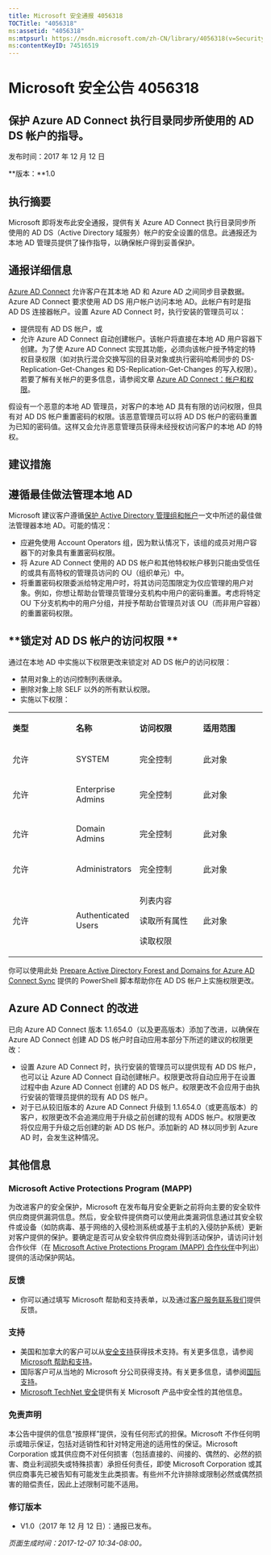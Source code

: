 ```yaml
---
title: Microsoft 安全通报 4056318
TOCTitle: "4056318"
ms:assetid: "4056318"
ms:mtpsurl: https://msdn.microsoft.com/zh-CN/library/4056318(v=Security.10)
ms:contentKeyID: 74516519
---
```


# Microsoft 安全公告 4056318

## 保护 Azure AD Connect 执行目录同步所使用的 AD DS 帐户的指导。

发布时间：2017 年 12 月 12 日

**版本：**1.0

## 执行摘要

Microsoft 即将发布此安全通报，提供有关 Azure AD Connect 执行目录同步所使用的 AD DS（Active Directory 域服务）帐户的安全设置的信息。此通报还为本地 AD 管理员提供了操作指导，以确保帐户得到妥善保护。

## 通报详细信息

[Azure AD Connect](https://docs.microsoft.com/zh-cn/azure/active-directory/connect/active-directory-aadconnectsync-change-the-configuration) 允许客户在其本地 AD 和 Azure AD 之间同步目录数据。Azure AD Connect 要求使用 AD DS 用户帐户访问本地 AD。此帐户有时是指 AD DS 连接器帐户。设置 Azure AD Connect 时，执行安装的管理员可以：

  - 提供现有 AD DS 帐户，或
  - 允许 Azure AD Connect 自动创建帐户。该帐户将直接在本地 AD 用户容器下创建。为了使 Azure AD Connect 实现其功能，必须向该帐户授予特定的特权目录权限（如对执行混合交换写回的目录对象或执行密码哈希同步的 DS-Replication-Get-Changes 和 DS-Replication-Get-Changes 的写入权限）。若要了解有关帐户的更多信息，请参阅文章 [Azure AD Connect：帐户和权限](https://docs.microsoft.com/zh-cn/azure/active-directory/connect/active-directory-aadconnect-accounts-permissions)。

假设有一个恶意的本地 AD 管理员，对客户的本地 AD 具有有限的访问权限，但具有对 AD DS 帐户重置密码的权限。该恶意管理员可以将 AD DS 帐户的密码重置为已知的密码值。这样又会允许恶意管理员获得未经授权访问客户的本地 AD 的特权。

## 建议措施

## **遵循最佳做法管理本地 AD**

Microsoft 建议客户遵循[保护 Active Directory 管理组和帐户](https://technet.microsoft.com/zh-cn/library/cc700835.aspx)一文中所述的最佳做法管理器本地 AD。可能的情况：

  - 应避免使用 Account Operators 组，因为默认情况下，该组的成员对用户容器下的对象具有重置密码权限。
  - 将 Azure AD Connect 使用的 AD DS 帐户和其他特权帐户移到只能由受信任的或具有高特权的管理员访问的 OU（组织单元）中。
  - 将重置密码权限委派给特定用户时，将其访问范围限定为仅应管理的用户对象。例如，你想让帮助台管理员管理分支机构中用户的密码重置。考虑将特定 OU 下分支机构中的用户分组，并授予帮助台管理员对该 OU（而非用户容器）的重置密码权限。

## **锁定对 AD DS 帐户的访问权限 **

通过在本地 AD 中实施以下权限更改来锁定对 AD DS 帐户的访问权限：

  - 禁用对象上的访问控制列表继承。
  - 删除对象上除 SELF 以外的所有默认权限。
  - 实施以下权限： 

<table>
<colgroup>
<col style="width: 25%" />
<col style="width: 25%" />
<col style="width: 25%" />
<col style="width: 25%" />
</colgroup>
<tbody>
<tr class="odd">
<td><p><strong>类型</strong></p></td>
<td><p><strong>名称</strong></p></td>
<td><p><strong>访问权限</strong></p></td>
<td><p><strong>适用范围</strong></p></td>
</tr>
<tr class="even">
<td><p>允许</p></td>
<td><p>SYSTEM</p></td>
<td><p>完全控制</p></td>
<td><p>此对象</p></td>
</tr>
<tr class="odd">
<td><p>允许</p></td>
<td><p>Enterprise Admins</p></td>
<td><p>完全控制</p></td>
<td><p>此对象</p></td>
</tr>
<tr class="even">
<td><p>允许</p></td>
<td><p>Domain Admins</p></td>
<td><p>完全控制</p></td>
<td><p>此对象</p></td>
</tr>
<tr class="odd">
<td><p>允许</p></td>
<td><p>Administrators</p></td>
<td><p>完全控制</p></td>
<td><p>此对象</p></td>
</tr>
<tr class="even">
<td><p>允许</p></td>
<td><p>Authenticated Users</p></td>
<td><p>列表内容</p>
<p>读取所有属性</p>
<p>读取权限</p></td>
<td><p>此对象</p></td>
</tr>
</tbody>
</table>


你可以使用此处 [Prepare Active Directory Forest and Domains for Azure AD Connect Sync](https://gallery.technet.microsoft.com/prepare-active-directory-ef20d978) 提供的 PowerShell 脚本帮助你在 AD DS 帐户上实施权限更改。

## Azure AD Connect 的改进

已向 Azure AD Connect 版本 1.1.654.0（以及更高版本）添加了改进，以确保在 Azure AD Connect 创建 AD DS 帐户时自动应用本部分下所述的建议的权限更改：

  - 设置 Azure AD Connect 时，执行安装的管理员可以提供现有 AD DS 帐户，也可以让 Azure AD Connect 自动创建帐户。权限更改将自动应用于在设置过程中由 Azure AD Connect 创建的 AD DS 帐户。权限更改不会应用于由执行安装的管理员提供的现有 AD DS 帐户。
  - 对于已从较旧版本的 Azure AD Connect 升级到 1.1.654.0（或更高版本）的客户，权限更改不会追溯应用于升级之前创建的现有 ADDS 帐户。权限更改将仅应用于升级之后创建的新 AD DS 帐户。添加新的 AD 林以同步到 Azure AD 时，会发生这种情况。

## 其他信息

### Microsoft Active Protections Program (MAPP)

为改进客户的安全保护，Microsoft 在发布每月安全更新之前将向主要的安全软件供应商提供漏洞信息。然后，安全软件提供商可以使用此类漏洞信息通过其安全软件或设备（如防病毒、基于网络的入侵检测系统或基于主机的入侵防护系统）更新对客户提供的保护。要确定是否可从安全软件供应商处得到活动保护，请访问计划合作伙伴（在 [Microsoft Active Protections Program (MAPP) 合作伙伴](http://go.microsoft.com/fwlink/?linkid=215201)中列出）提供的活动保护网站。

### 反馈

  - 你可以通过填写 Microsoft 帮助和支持表单，以及通过[客户服务联系我们](http://support.microsoft.com/zh-cn/kb/?scid=sw;en;1257&amp;showpage=1&amp;ws=technet&amp;sd=tech)提供反馈。

### 支持

  - 美国和加拿大的客户可以从[安全支持](http://go.microsoft.com/fwlink/?linkid=21131)获得技术支持。有关更多信息，请参阅 [Microsoft 帮助和支持](http://support.microsoft.com/zh-cn/)。
  - 国际客户可从当地的 Microsoft 分公司获得支持。有关更多信息，请参阅[国际支持](http://go.microsoft.com/fwlink/?linkid=21155)。
  - [Microsoft TechNet 安全](http://go.microsoft.com/fwlink/?linkid=21132)提供有关 Microsoft 产品中安全性的其他信息。

### 免责声明

本公告中提供的信息“按原样”提供，没有任何形式的担保。Microsoft 不作任何明示或暗示保证，包括对适销性和针对特定用途的适用性的保证。Microsoft Corporation 或其供应商不对任何损害（包括直接的、间接的、偶然的、必然的损害、商业利润损失或特殊损害）承担任何责任，即使 Microsoft Corporation 或其供应商事先已被告知有可能发生此类损害。有些州不允许排除或限制必然或偶然损害的赔偿责任，因此上述限制可能不适用。

### 修订版本

  - V1.0（2017 年 12 月 12 日）：通报已发布。  

*页面生成时间：2017-12-07 10:34-08:00。*

